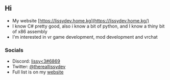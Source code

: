 ## Hi
* My website [https://lissydev.home.kg](https://lissydev.home.kg/)
* I know C# pretty good, also i know a bit of python, and I know a thiny bit of x86 assembly
* I'm interested in vr game development, mod development and vrchat
### Socials
* Discord: [lissy<3#6869](https://lissydev.home.kg/socials/discord)
* Twitter: [@thereallissydev](https://lissydev.home.kg/socials/twitter)
* Full list is on my [website](https://lissydev.home.kg/)
